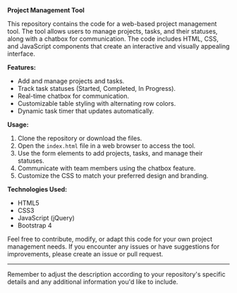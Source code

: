 **Project Management Tool**

This repository contains the code for a web-based project management tool. The tool allows users to manage projects, tasks, and their statuses, along with a chatbox for communication. The code includes HTML, CSS, and JavaScript components that create an interactive and visually appealing interface.

**Features:**
- Add and manage projects and tasks.
- Track task statuses (Started, Completed, In Progress).
- Real-time chatbox for communication.
- Customizable table styling with alternating row colors.
- Dynamic task timer that updates automatically.

**Usage:**
1. Clone the repository or download the files.
2. Open the `index.html` file in a web browser to access the tool.
3. Use the form elements to add projects, tasks, and manage their statuses.
4. Communicate with team members using the chatbox feature.
5. Customize the CSS to match your preferred design and branding.

**Technologies Used:**
- HTML5
- CSS3
- JavaScript (jQuery)
- Bootstrap 4

Feel free to contribute, modify, or adapt this code for your own project management needs. If you encounter any issues or have suggestions for improvements, please create an issue or pull request.

---

Remember to adjust the description according to your repository's specific details and any additional information you'd like to include.
